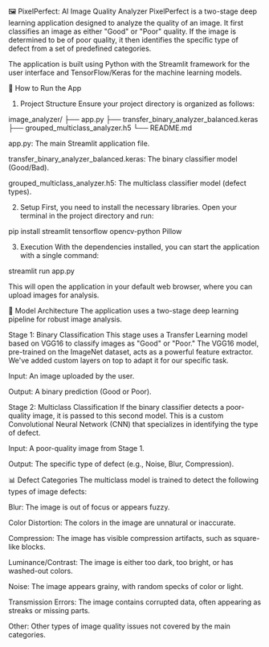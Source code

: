 🖼️ PixelPerfect: AI Image Quality Analyzer
PixelPerfect is a two-stage deep learning application designed to analyze the quality of an image. It first classifies an image as either "Good" or "Poor" quality. If the image is determined to be of poor quality, it then identifies the specific type of defect from a set of predefined categories.

The application is built using Python with the Streamlit framework for the user interface and TensorFlow/Keras for the machine learning models.

🚀 How to Run the App
1. Project Structure
Ensure your project directory is organized as follows:

image_analyzer/
├── app.py
├── transfer_binary_analyzer_balanced.keras
├── grouped_multiclass_analyzer.h5
└── README.md

app.py: The main Streamlit application file.

transfer_binary_analyzer_balanced.keras: The binary classifier model (Good/Bad).

grouped_multiclass_analyzer.h5: The multiclass classifier model (defect types).

2. Setup
First, you need to install the necessary libraries. Open your terminal in the project directory and run:

pip install streamlit tensorflow opencv-python Pillow

3. Execution
With the dependencies installed, you can start the application with a single command:

streamlit run app.py

This will open the application in your default web browser, where you can upload images for analysis.

🧠 Model Architecture
The application uses a two-stage deep learning pipeline for robust image analysis.

Stage 1: Binary Classification
This stage uses a Transfer Learning model based on VGG16 to classify images as "Good" or "Poor." The VGG16 model, pre-trained on the ImageNet dataset, acts as a powerful feature extractor. We've added custom layers on top to adapt it for our specific task.

Input: An image uploaded by the user.

Output: A binary prediction (Good or Poor).

Stage 2: Multiclass Classification
If the binary classifier detects a poor-quality image, it is passed to this second model. This is a custom Convolutional Neural Network (CNN) that specializes in identifying the type of defect.

Input: A poor-quality image from Stage 1.

Output: The specific type of defect (e.g., Noise, Blur, Compression).

📊 Defect Categories
The multiclass model is trained to detect the following types of image defects:

Blur: The image is out of focus or appears fuzzy.

Color Distortion: The colors in the image are unnatural or inaccurate.

Compression: The image has visible compression artifacts, such as square-like blocks.

Luminance/Contrast: The image is either too dark, too bright, or has washed-out colors.

Noise: The image appears grainy, with random specks of color or light.

Transmission Errors: The image contains corrupted data, often appearing as streaks or missing parts.

Other: Other types of image quality issues not covered by the main categories.

